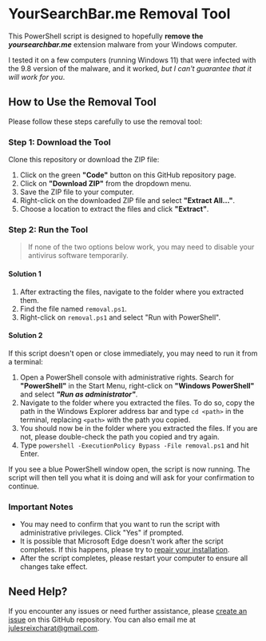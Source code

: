# YourSearchBar.me Removal Tool

This PowerShell script is designed to hopefully **remove the *yoursearchbar.me*** extension malware from your Windows computer.

I tested it on a few computers (running Windows 11) that were infected with the 9.8 version of the malware, and it worked, *but I can't guarantee that it will work for you*.

## How to Use the Removal Tool

Please follow these steps carefully to use the removal tool:

### Step 1: Download the Tool

Clone this repository or download the ZIP file:

1. Click on the green **"Code"** button on this GitHub repository page.
2. Click on **"Download ZIP"** from the dropdown menu.
3. Save the ZIP file to your computer.
4. Right-click on the downloaded ZIP file and select **"Extract All..."**.
5. Choose a location to extract the files and click **"Extract"**.

### Step 2: Run the Tool

> If none of the two options below work, you may need to disable your antivirus software temporarily.

#### Solution 1
1. After extracting the files, navigate to the folder where you extracted them.
2. Find the file named `removal.ps1`.
3. Right-click on `removal.ps1` and select "Run with PowerShell". 

#### Solution 2
If this script doesn't open or close immediately, you may need to run it from a terminal:
1. Open a PowerShell console with administrative rights. Search for **"PowerShell"** in the Start Menu, right-click on **"Windows PowerShell"** and select ***"Run as administrator"***.
2. Navigate to the folder where you extracted the files. To do so, copy the path in the Windows Explorer address bar and type `cd <path>` in the terminal, replacing `<path>` with the path you copied.
3. You should now be in the folder where you extracted the files. If you are not, please double-check the path you copied and try again.
4. Type `powershell -ExecutionPolicy Bypass -File removal.ps1` and hit Enter.

If you see a blue PowerShell window open, the script is now running. 
The script will then tell you what it is doing and will ask for your confirmation to continue.

### Important Notes

- You may need to confirm that you want to run the script with administrative privileges. Click "Yes" if prompted.
- It is possible that Microsoft Edge doesn't work after the script completes. If this happens, please try to [repair your installation](https://support.microsoft.com/en-us/microsoft-edge/what-to-do-if-microsoft-edge-isn-t-working-cc0657a6-acd2-cbbd-1528-c0335c71312a).
- After the script completes, please restart your computer to ensure all changes take effect.

## Need Help?

If you encounter any issues or need further assistance, please [create an issue](https://github.com/E-B3rry/yoursearchbar.me-removal/issues) on this GitHub repository.
You can also email me at [julesreixcharat@gmail.com](mailto:julesreixcharat@gmail.com?subject=Issue%20or%20request%20concerning%20yoursearchbar.me-removal).
